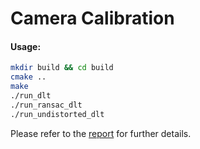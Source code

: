 # Camera Calibration

#### Usage:
``` bash
mkdir build && cd build
cmake ..
make
./run_dlt
./run_ransac_dlt
./run_undistorted_dlt
```

Please refer to the [report](./report/2018701007.pdf) for further details.
